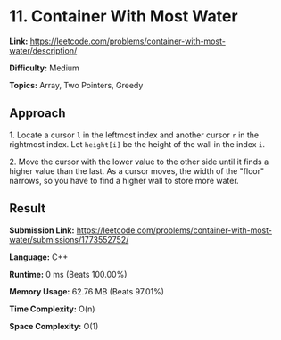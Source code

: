 # 11. Container With Most Water

**Link:** https://leetcode.com/problems/container-with-most-water/description/

**Difficulty:** Medium

**Topics:** Array, Two Pointers, Greedy


## Approach

1\. Locate a cursor `l` in the leftmost index and another cursor `r` in the rightmost index. Let `height[i]` be the height of the wall in the index `i`.

2\. Move the cursor with the lower value to the other side until it finds a higher value than the last. As a cursor moves, the width of the "floor" narrows, so you have to find a higher wall to store more water.


## Result

**Submission Link:** https://leetcode.com/problems/container-with-most-water/submissions/1773552752/

**Language:** C++

**Runtime:** 0 ms (Beats 100.00%)

**Memory Usage:** 62.76 MB (Beats 97.01%)

**Time Complexity:** O(n)

**Space Complexity:** O(1)
